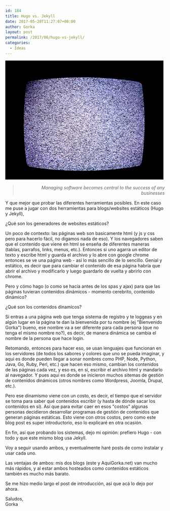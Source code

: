 ```yaml
---
id: 184
title: Hugo vs. Jekyll
date: 2017-05-28T11:27:07+00:00
author: Gorka
layout: post
permalink: /2017/06/hugo-vs-jekyll/
categories:
  - Ideas
---
```

<img style="margin: auto;" src="/wp-content/uploads/2017/06/static.jpg" alt="Static site generators" />

> <p style="text-align: right; font-style: italic;">Managing software becomes central to the success of any businesses</p>

Y que mejor que probar las diferentes herramientas posibles. En este caso me puse a jugar con dos herramientas para blogs/websites estáticos (Hugo y Jekyll),

¿Qué son los generadores de websites estáticos?

Un poco de contexto: las páginas web son basicamente html (y js y css pero para hacerlo fácil, no digamos nada de eso). Y los navegadores saben que el contenido que viene en html se enseña de diferentes maneras (tablas, parrafos, links, menus, etc.). Entonces si uno agarra un editor de texto y escribe html y guarda el archivo y lo abre con google chrome entonces se ve una página web - así lo más sencillo de lo sencillo. Genial y estático, es decir que para cambiar el contenido de esa página habría que abrir el archivo y modificarlo y luego guardarlo de vuelta y abrirlo con chrome.

Pero y cómo hago (o como se hacía antes de los spas y ajax) para que las páginas tuvieran contenidos dinámicos - momento cerebrito, contenido dinámico?

¿Qué son los contenidos dinamicos?

Si entras a una página web que tenga sistema de registro y te loggeas y en algún lugar en la página te dan la bienvenida por tu nombre (ej "Bienvenido Gorka") bueno, ese nombre va a ser diferente para cada persona (que no tenga el mismo nombre no?), es decir, de manera dinámica se cambia el nombre de la persona que hace login.

Retomando, entonces para hacer eso, se usan lenguajes que funcionan en los servidores (de todos los sabores y colores que uno se pueda imaginar, y aqui es donde pueden llegar a sonar nombres como PHP, Node, Python, Java, Go, Ruby, Perl, etc.) que hacen eso mismo, cambian los contenidos de las páginas cada vez, y eso es, en sí, escribir el archivo html y mandarlo al navegador. Y pues aqui es donde se inicieron muchos sitemas de gestión de contenidos dinámicos (otros nombres como Wordpress, Joomla, Drupal, etc.).

Pero ese dinamismo viene con un costo, es decir, el tiempo que el servidor se toma para saber qué contenidos escribir (y hasta de dónde sacar los contenidos en sí). Así que para evitar caer en esos "costos" algunas personas decidieron desarrollar programas de gestión de contenidos que generan páginas estáticas. Esto viene con otros costos, pero como este blog post es super introductorio, eso lo explicaré en otra ocasión.

En fin, así que probando los sistemas, dejo mi opinión: prefiero Hugo - con todo y que este mismo blog usa Jekyll.

Voy a seguir usando ambos, y eventualmente haré posts de como instalar y usar cada uno.

Las ventajas de ambos: mis dos blogs (este y AquiGorka.net) van mucho más rápidos, y al estar ambos hosteados como contenidos estáticos también es mucho más barato.

Se me hizo medio largo el post de introducción, así que acá lo dejo por ahora.

Saludos,<br />
Gorka
